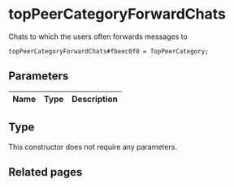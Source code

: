 # topPeerCategoryForwardChats
Chats to which the users often forwards messages to

```
topPeerCategoryForwardChats#fbeec0f0 = TopPeerCategory;
```

## Parameters
| Name | Type | Description |
| ---- | :----: | ----------- |


## Type
This constructor does not require any parameters.

## Related pages
